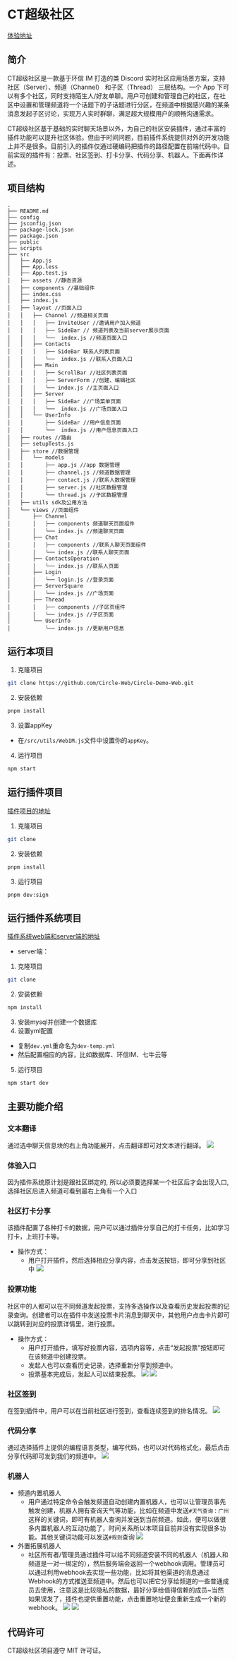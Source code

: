 # CT超级社区

[体验地址](http://121.37.205.80:3000/)

## 简介

CT超级社区是一款基于环信 IM 打造的类 Discord 实时社区应用场景方案，支持社区（Server）、频道（Channel） 和子区（Thread） 三层结构。一个 App 下可以有多个社区，同时支持陌生人/好友单聊。用户可创建和管理自己的社区，在社区中设置和管理频道将一个话题下的子话题进行分区，在频道中根据感兴趣的某条消息发起子区讨论，实现万人实时群聊，满足超大规模用户的顺畅沟通需求。

CT超级社区基于基础的实时聊天场景以外，为自己的社区安装插件，通过丰富的插件功能可以提升社区体验。但由于时间问题，目前插件系统提供对外的开发功能上并不是很多。目前引入的插件仅通过硬编码把插件的路径配置在前端代码中。目前实现的插件有：投票、社区签到、打卡分享、代码分享、机器人。下面再作详述。


## 项目结构

```
.
├── README.md
├── config
├── jsconfig.json
├── package-lock.json
├── package.json
├── public
├── scripts
├── src
│   ├── App.js
│   ├── App.less
│   ├── App.test.js
│   ├── assets //静态资源
│   ├── components //基础组件
│   ├── index.css
│   ├── index.js
│   ├── layout //页面入口
│   │   ├── Channel //频道相关页面
│   │   │   ├── InviteUser //邀请用户加入频道
│   │   │   ├── SideBar // 频道列表及当前server展示页面
│   │   │   └──  index.js //频道页面入口
│   │   ├── Contacts
│   │   │   ├── SideBar 联系人列表页面
│   │   │   └──  index.js //联系人页面入口
│   │   ├── Main
│   │   │   ├── ScrollBar //社区列表页面
│   │   │   ├── ServerForm //创建、编辑社区
│   │   │   └── index.js //主页面入口
│   │   ├── Server
│   │   │   ├── SideBar //广场菜单页面
│   │   │   └──  index.js //广场页面入口
│   │   └── UserInfo
│   │       ├── SideBar //用户信息页面
│   │       └──  index.js //用户信息页面入口
│   ├── routes //路由
│   ├── setupTests.js
│   ├── store //数据管理
│   │   └── models
│   │       ├── app.js //app 数据管理
│   │       ├── channel.js //频道数据管理
│   │       ├── contact.js //联系人数据管理
│   │       ├── server.js //社区数据管理
│   │       └── thread.js //子区数据管理
│   ├── utils sdk及公用方法
│   └── views //页面组件
│       ├── Channel
│       │   ├── components 频道聊天页面组件
│       │   └── index.js //频道聊天页面
│       ├── Chat
│       │   ├── components //联系人聊天页面组件
│       │   └── index.js //联系人聊天页面
│       ├── ContactsOperation
│       │   └── index.js //联系人页面
│       ├── Login
│       │   └── login.js //登录页面
│       ├── ServerSquare
│       │   └── index.js //广场页面
│       ├── Thread
│       │   ├── components //子区页组件
│       │   └── index.js //子区页面
│       └── UserInfo
│           └── index.js //更新用户信息

```


## 运行本项目

1. 克隆项目
```bash
git clone https://github.com/Circle-Web/Circle-Demo-Web.git
```

2. 安装依赖
```bash
pnpm install
```

3. 设置appKey
- 在`/src/utils/WebIM.js`文件中设置你的`appKey`。

4. 运行项目
```bash
npm start
```

## 运行插件项目
[插件项目的地址](https://github.com/Circle-Web/Circle-Web-Plugins)
1. 克隆项目
```bash
git clone 
```
2. 安装依赖
```bash
pnpm install
```
3. 运行项目
```base
pnpm dev:sign
```

## 运行插件系统项目
[插件系统web端和server端的地址](https://github.com/Circle-Web/app-server-list)

- server端：
1. 克隆项目
```bash
git clone 
```
2. 安装依赖
```bash
npm install
```
3. 安装mysql并创建一个数据库
4. 设置yml配置
- 复制`dev.yml`重命名为`dev-temp.yml`
- 然后配置相应的内容，比如数据库、环信IM、七牛云等
5. 运行项目
```bash
npm start dev
```

## 主要功能介绍
### 文本翻译
通过选中聊天信息块的右上角功能展开，点击翻译即可对文本进行翻译。
![](./readmeImage/fanyi.png)
### 体验入口
因为插件系统原计划是跟社区绑定的, 所以必须要选择某一个社区后才会出现入口, 选择社区后进入频道可看到最右上角有一个入口

### 社区打卡分享
该插件配置了各种打卡的数据，用户可以通过插件分享自己的打卡任务，比如学习打卡，上班打卡等。
- 操作方式：
  - 用户打开插件，然后选择相应分享内容，点击发送按钮，即可分享到社区中
![](./readmeImage/share.gif)

### 投票功能
社区中的人都可以在不同频道发起投票，支持多选操作以及查看历史发起投票的记录查询。创建者可以在插件中发送投票卡片消息到聊天中，其他用户点击卡片即可以跳转到对应的投票详情里，进行投票。
- 操作方式：
  - 用户打开插件，填写好投票内容，选项内容等，点击“发起投票”按钮即可在该频道中创建投票。
  - 发起人也可以查看历史记录，选择重新分享到频道中。
  - 投票基本完成后，发起人可以结束投票。
![](./readmeImage/vote1.gif)
![](./readmeImage/vote2.gif)

### 社区签到
在签到插件中，用户可以在当前社区进行签到，查看连续签到的排名情况。
![](./readmeImage/sign.gif)

### 代码分享
通过选择插件上提供的编程语言类型，编写代码，也可以对代码格式化，最后点击分享代码即可发到我们的频道中。
![](./readmeImage/code.gif)

### 机器人
- 频道内置机器人
  - 用户通过特定命令会触发频道自动创建内置机器人，也可以让管理员事先触发创建，机器人拥有查询天气等功能，比如在频道中发送`#天气查询：广州`这样的关键词，即可有机器人查询并发送到当前频道。如此，便可以做很多内置机器人的互动功能了，时间关系所以本项目目前并没有实现很多功能。其他关键词功能可以发送`#规则`查询
![](./readmeImage/robot-search.gif)
- 外置拓展机器人
  - 社区所有者/管理员通过插件可以给不同频道安装不同的机器人（机器人和频道是一对一绑定的），然后服务端会返回一个webhook调用。管理员可以通过利用webhook去实现一些功能，比如将其他渠道的消息通过Webhook的方式推送至频道中。然后也可以把它分享给频道的一些普通成员去使用，注意这是比较隐私的数据，最好分享给值得信赖的成员~当然如果误发了，插件也提供重置功能，点击重置地址便会重新生成一个新的webhook。
![](./readmeImage/robot1.gif)
![](./readmeImage/robot2.gif)
## 代码许可
CT超级社区项目遵守 MIT 许可证。